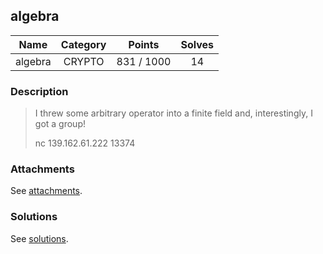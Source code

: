 ## algebra

|  Name  |  Category  |  Points  |  Solves  |
| :----: | :----: | :----: | :----: |
|  algebra  |  CRYPTO  |  831 / 1000  |  14  |

### Description
> I threw some arbitrary operator into a finite field and, interestingly, I got a group!
> 
> nc 139.162.61.222 13374

### Attachments
See [attachments](https://github.com/roadicing/ctf-writeups/tree/main/2022/tetctf/algebra/attachments).

### Solutions
See [solutions](https://github.com/roadicing/ctf-writeups/tree/main/2022/tetctf/algebra/solutions).